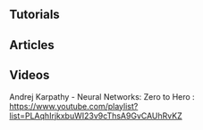 ## Tutorials



## Articles



## Videos
Andrej Karpathy - Neural Networks: Zero to Hero : https://www.youtube.com/playlist?list=PLAqhIrjkxbuWI23v9cThsA9GvCAUhRvKZ